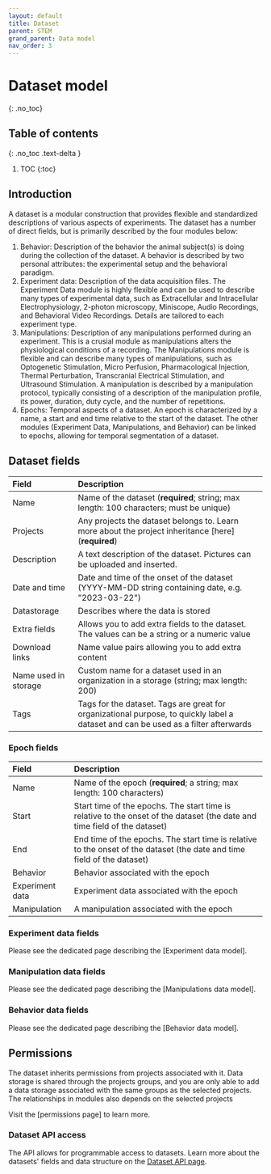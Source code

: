 ```yaml
---
layout: default
title: Dataset
parent: STEM
grand_parent: Data model
nav_order: 3
---
```


# Dataset model
{: .no_toc}

## Table of contents
{: .no_toc .text-delta }

1. TOC
{:toc}


## Introduction 
A dataset is a modular construction that provides flexible and standardized descriptions of various aspects of experiments. The dataset has a number of direct fields, but is primarily described by the four modules below: 
1. Behavior: Description of the behavior the animal subject(s) is doing during the collection of the dataset. A behavior is described by two personal attributes: the experimental setup and the behavioral paradigm.
2. Experiment data: Description of the data acquisition files. The Experiment Data module is highly flexible and can be used to describe many types of experimental data, such as Extracellular and Intracellular Electrophysiology, 2-photon microscopy, Miniscope, Audio Recordings, and Behavioral Video Recordings. Details are tailored to each experiment type.
3. Manipulations: Description of any manipulations performed during an experiment. This is a crusial module as manipulations alters the physiological conditions of a recording. The Manipulations module is flexible and can describe many types of manipulations, such as Optogenetic Stimulation, Micro Perfusion, Pharmacological Injection, Thermal Perturbation, Transcranial Electrical Stimulation, and Ultrasound Stimulation. A manipulation is described by a manipulation protocol, typically consisting of a description of the manipulation profile, its power, duration, duty cycle, and the number of repetitions.
4. Epochs: Temporal aspects of a dataset. An epoch is characterized by a name, a start and end time relative to the start of the dataset. The other modules (Experiment Data, Manipulations, and Behavior) can be linked to epochs, allowing for temporal segmentation of a dataset.

## Dataset fields

| Field            | Description |
|:-----------------|:------------|
| Name             | Name of the dataset (**required**; string; max length: 100 characters; must be unique) |
| Projects         | Any projects the dataset belongs to. Learn more about the project inheritance [here] (**required**) |
| Description      | A text description of the dataset. Pictures can be uploaded and inserted. |
| Date and time    | Date and time of the onset of the dataset (YYYY-MM-DD string containing date, e.g. "2023-03-22") |
| Datastorage      | Describes where the data is stored |
| Extra fields     | Allows you to add extra fields to the dataset. The values can be a string or a numeric value |
| Download links   | Name value pairs allowing you to add extra content |
| Name used in storage | Custom name for a dataset used in an organization in a storage (string; max length: 200) |
| Tags             | Tags for the dataset. Tags are great for organizational purpose, to quickly label a dataset and can be used as a filter afterwards |


### Epoch fields

| Field           | Description |
|:----------------|:------------|
| Name            | Name of the epoch (**required**; a string; max length: 100 characters) |
| Start           | Start time of the epochs. The start time is relative to the onset of the dataset (the date and time field of the dataset) |
| End             | End time of the epochs. The start time is relative to the onset of the dataset (the date and time field of the dataset) |
| Behavior        | Behavior associated with the epoch |
| Experiment data | Experiment data associated with the epoch |
| Manipulation    | A manipulation associated with the epoch |


### Experiment data fields
Please see the dedicated page describing the [Experiment data model].

### Manipulation data fields
Please see the dedicated page describing the [Manipulations data model].

### Behavior data fields
Please see the dedicated page describing the [Behavior data model].

## Permissions
The dataset inherits permissions from projects associated with it. Data storage is shared through the projects groups, and you are only able to add a data storage associated with the same groups as the selected projects. The relationships in modules also depends on the selected projects

Visit the [permissions page] to learn more. 


### Dataset API access
The API allows for programmable access to datasets. Learn more about the datasets' fields and data structure on the [Dataset API page]({{"api/stem/dataset/"|absolute_url}}). 


